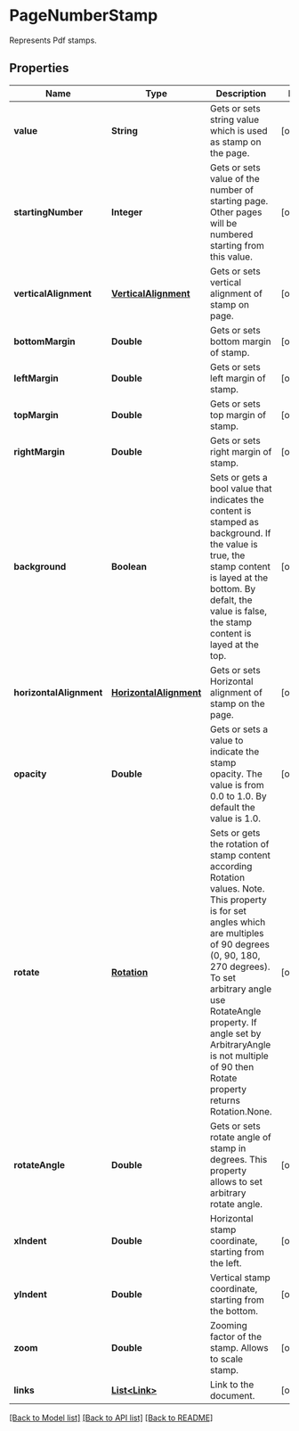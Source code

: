 ﻿
# PageNumberStamp
Represents Pdf stamps.

## Properties
Name | Type | Description | Notes
------------ | ------------- | ------------- | -------------
**value** | **String** | Gets or sets string value which is used as stamp on the page. | [optional]
**startingNumber** | **Integer** | Gets or sets value of the number of starting page. Other pages will be numbered starting from this value. | [optional]
**verticalAlignment** | [**VerticalAlignment**](VerticalAlignment.md) | Gets or sets vertical alignment of stamp on page. | [optional]
**bottomMargin** | **Double** | Gets or sets bottom margin of stamp. | [optional]
**leftMargin** | **Double** | Gets or sets left margin of stamp. | [optional]
**topMargin** | **Double** | Gets or sets top margin of stamp. | [optional]
**rightMargin** | **Double** | Gets or sets right margin of stamp. | [optional]
**background** | **Boolean** | Sets or gets a bool value that indicates the content is stamped as background. If the value is true, the stamp content is layed at the bottom. By defalt, the value is false, the stamp content is layed at the top. | [optional]
**horizontalAlignment** | [**HorizontalAlignment**](HorizontalAlignment.md) | Gets or sets Horizontal alignment of stamp on the page.  | [optional]
**opacity** | **Double** | Gets or sets a value to indicate the stamp opacity. The value is from 0.0 to 1.0. By default the value is 1.0. | [optional]
**rotate** | [**Rotation**](Rotation.md) | Sets or gets the rotation of stamp content according Rotation values. Note. This property is for set angles which are multiples of 90 degrees (0, 90, 180, 270 degrees). To set arbitrary angle use RotateAngle property. If angle set by ArbitraryAngle is not multiple of 90 then Rotate property returns Rotation.None. | [optional]
**rotateAngle** | **Double** | Gets or sets rotate angle of stamp in degrees. This property allows to set arbitrary rotate angle.  | [optional]
**xIndent** | **Double** | Horizontal stamp coordinate, starting from the left. | [optional]
**yIndent** | **Double** | Vertical stamp coordinate, starting from the bottom. | [optional]
**zoom** | **Double** | Zooming factor of the stamp. Allows to scale stamp. | [optional]
**links** | [**List&lt;Link&gt;**](Link.md) | Link to the document. | [optional]


[[Back to Model list]](../README.md#documentation-for-models) [[Back to API list]](../README.md#documentation-for-api-endpoints) [[Back to README]](../README.md)


